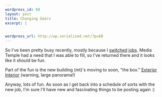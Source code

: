 ```yaml
--- 
wordpress_id: 68
layout: post
title: Changing Gears
excerpt: |
  

wordpress_url: http://wp.serialized.net/?p=68
---
```

So I've been pretty busy recently, mostly because I <a href="http://conceptoverdrive.com">switched</a> <a href="http://mediatemple.net">jobs</a>. Media Temple had a need that I was able to fill, so I've returned there and it looks like it should be fun.

<p>Part of the fun is the new building (mt)'s moving to soon, "the box."
<a href="http://www.ericowenmoss.com/box.html">Exterior</a>
<a href="http://www.davidbartle.com/new_office_panoramic1.jpg">Interior</a> (warning, large panorama!)</p>

Anyway, lots of fun. As soon as I get back into a schedule of sorts with the new job, I'm sure I'll have new and fascinating things to be posting again :)
